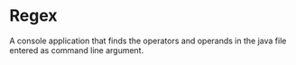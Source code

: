 # Regex

A console application that finds the operators and operands in the java file entered as command line argument.
